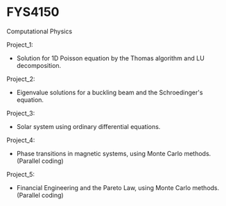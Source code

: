 # FYS4150
Computational Physics

Project_1:
 - Solution for 1D Poisson equation by the Thomas algorithm and LU decomposition.
 
Project_2:
 - Eigenvalue solutions for a buckling beam and the Schroedinger's equation.

Project_3:
 - Solar system using ordinary differential equations.

Project_4:
 - Phase transitions in magnetic systems, using Monte Carlo methods. (Parallel coding)

Project_5:
 - Financial Engineering and the Pareto Law, using Monte Carlo methods. (Parallel coding)
